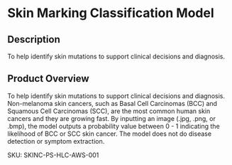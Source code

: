 #  Skin Marking Classification Model

## Description
To help identify skin mutations to support clinical decisions and diagnosis.

## Product Overview
 To help identify skin mutations to support clinical decisions and diagnosis. Non-melanoma skin cancers, such as Basal Cell Carcinomas (BCC) and Squamous Cell Carcinomas (SCC), are the most common human skin cancers and they are growing fast. By inputting an image (.jpg, .png, or .bmp), the model outputs a probability value between 0 - 1 indicating the likelihood of BCC or SCC skin cancer. The model does not do disease detection or symptom extraction.

SKU: SKINC-PS-HLC-AWS-001

